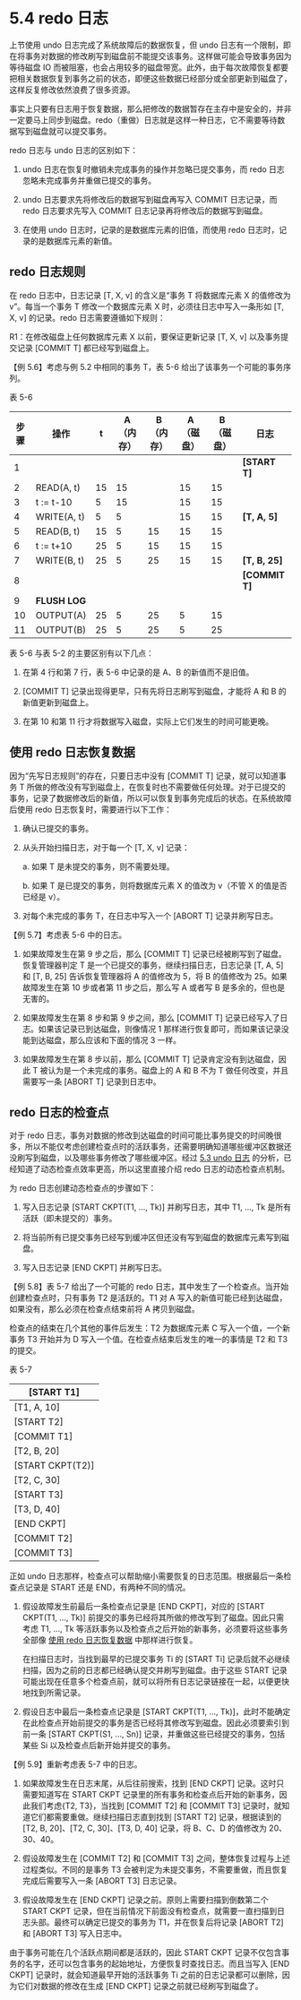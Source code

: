 # 5.4 redo 日志

上节使用 undo 日志完成了系统故障后的数据恢复，但 undo 日志有一个限制，即在将事务对数据的修改刷写到磁盘前不能提交该事务。这样做可能会导致事务因为等待磁盘 IO 而被阻塞，也会占用较多的磁盘带宽。此外，由于每次故障恢复都要把相关数据恢复到事务之前的状态，即便这些数据已经部分或全部更新到磁盘了，这样反复修改依然浪费了很多资源。

事实上只要有日志用于恢复数据，那么把修改的数据暂存在主存中是安全的，并非一定要马上同步到磁盘。redo（重做）日志就是这样一种日志，它不需要等待数据写到磁盘就可以提交事务。

redo 日志与 undo 日志的区别如下：

1. undo 日志在恢复时撤销未完成事务的操作并忽略已提交事务，而 redo 日志忽略未完成事务并重做已提交的事务。

2. undo 日志要求先将修改后的数据写到磁盘再写入 COMMIT 日志记录，而 redo 日志要求先写入 COMMIT 日志记录再将修改后的数据写到磁盘。

3. 在使用 undo 日志时，记录的是数据库元素的旧值，而使用 redo 日志时，记录的是数据库元素的新值。

## redo 日志规则

在 redo 日志中，日志记录 [T, X, v] 的含义是“事务 T 将数据库元素 X 的值修改为 v”。每当一个事务 T 修改一个数据库元素 X 时，必须往日志中写入一条形如 [T, X, v] 的记录。redo 日志需要遵循如下规则：

R1：在修改磁盘上任何数据库元素 X 以前，要保证更新记录 [T, X, v] 以及事务提交记录 [COMMIT T] 都已经写到磁盘上。

【例 5.6】考虑与例 5.2 中相同的事务 T，表 5-6 给出了该事务一个可能的事务序列。

表 5-6

| 步骤   | 操作            | t    | A（内存） | B（内存） | A（磁盘） | B（磁盘） | 日志             |
| ---- | ------------- | ---- | ----- | ----- | ----- | ----- | -------------- |
| 1    |               |      |       |       |       |       | **[START T]**  |
| 2    | READ(A, t)    | 15   | 15    |       | 15    | 15    |                |
| 3    | t := t-10     | 5    | 15    |       | 15    | 15    |                |
| 4    | WRITE(A, t)   | 5    | 5     |       | 15    | 15    | **[T, A, 5]**  |
| 5    | READ(B, t)    | 15   | 5     | 15    | 15    | 15    |                |
| 6    | t := t+10     | 25   | 5     | 15    | 15    | 15    |                |
| 7    | WRITE(B, t)   | 25   | 5     | 25    | 15    | 15    | **[T, B, 25]** |
| 8    |               |      |       |       |       |       | **[COMMIT T]** |
| 9    | **FLUSH LOG** |      |       |       |       |       |                |
| 10   | OUTPUT(A)     | 25   | 5     | 25    | 5     | 15    |                |
| 11   | OUTPUT(B)     | 25   | 5     | 25    | 5     | 25    |                |

表 5-6 与表 5-2 的主要区别有以下几点：

1. 在第 4 行和第 7 行，表 5-6 中记录的是 A、B 的新值而不是旧值。

2. [COMMIT T] 记录出现得更早，只有先将日志刷写到磁盘，才能将 A 和 B 的新值更新到磁盘上。

3. 在第 10 和第 11 行才将数据写入磁盘，实际上它们发生的时间可能更晚。

## 使用 redo 日志恢复数据

因为“先写日志规则”的存在，只要日志中没有 [COMMIT T] 记录，就可以知道事务 T 所做的修改没有写到磁盘上，在恢复时也不需要做任何处理。对于已提交的事务，记录了数据修改后的新值，所以可以恢复到事务完成后的状态。在系统故障后使用 redo 日志恢复时，需要进行以下工作：

1. 确认已提交的事务。

2. 从头开始扫描日志，对于每一个 [T, X, v] 记录：

   a. 如果 T 是未提交的事务，则不需要处理。

   b. 如果 T 是已提交的事务，则将数据库元素 X 的值改为 v（不管 X 的值是否已经是 v）。

3. 对每个未完成的事务 T，在日志中写入一个 [ABORT T] 记录并刷写日志。

【例 5.7】考虑表 5-6 中的日志。

1. 如果故障发生在第 9 步之后，那么 [COMMIT T] 记录已经被刷写到了磁盘。恢复管理器判定 T 是一个已提交的事务，继续扫描日志，日志记录 [T, A, 5] 和 [T, B, 25] 告诉恢复管理器将 A 的值修改为 5，将 B 的值修改为 25。如果故障发生在第 10 步或者第 11 步之后，那么写 A 或者写 B 是多余的，但也是无害的。

2. 如果故障发生在第 8 步和第 9 步之间，那么 [COMMIT T] 记录已经写入了日志。如果该记录已到达磁盘，则像情况 1 那样进行恢复即可，而如果该记录没能到达磁盘，那么应该和下面的情况 3 一样。

3. 如果故障发生在第 8 步以前，那么 [COMMIT T] 记录肯定没有到达磁盘，因此 T 被认为是一个未完成的事务。磁盘上的 A 和 B 不为 T 做任何改变，并且需要写一条 [ABORT T] 记录到日志中。

## redo 日志的检查点

对于 redo 日志，事务对数据的修改到达磁盘的时间可能比事务提交的时间晚很多，所以不能仅考虑创建检查点时的活跃事务，还需要明确知道哪些缓冲区数据还没刷写到磁盘，以及哪些事务修改了哪些缓冲区。经过 [5.3 undo 日志](4.undo-log.md) 的分析，已经知道了动态检查点效率更高，所以这里直接介绍 redo 日志的动态检查点机制。

为 redo 日志创建动态检查点的步骤如下：

1. 写入日志记录 [START CKPT(T1, ..., Tk)] 并刷写日志，其中 T1, ..., Tk 是所有活跃（即未提交的）事务。

2. 将当前所有已提交事务已经写到缓冲区但还没有写到磁盘的数据库元素写到磁盘。

3. 写入日志记录 [END CKPT] 并刷写日志。

【例 5.8】表 5-7 给出了一个可能的 redo 日志，其中发生了一个检查点。当开始创建检查点时，只有事务 T2 是活跃的。T1 对 A 写入的新值可能已经到达磁盘，如果没有，那么必须在检查点结束前将 A 拷贝到磁盘。

检查点的结束在几个其他的事件后发生：T2 为数据库元素 C 写入一个值，一个新事务 T3 开始并为 D 写入一个值。在检查点结束后发生的唯一的事情是 T2 和 T3 的提交。

表 5-7

| [START T1]       |
| ---------------- |
| [T1, A, 10]      |
| [START T2]       |
| [COMMIT T1]      |
| [T2, B, 20]      |
| [START CKPT(T2)] |
| [T2, C, 30]      |
| [START T3]       |
| [T3, D, 40]      |
| [END CKPT]       |
| [COMMIT T2]      |
| [COMMIT T3]      |

正如 undo 日志那样，检查点可以帮助缩小需要恢复的日志范围。根据最后一条检查点记录是 START 还是 END，有两种不同的情况。

1. 假设故障发生前最后一条检查点记录是 [END CKPT]，对应的 [START CKPT(T1, ..., Tk)] 前提交的事务已经将其所做的修改写到了磁盘。因此只需考虑 T1, ..., Tk 等活跃事务以及检查点之后开始的新事务，必须要将这些事务全部像 [使用 redo 日志恢复数据](#使用%20redo%20日志恢复数据) 中那样进行恢复。

   在扫描日志时，当找到最早的已提交事务 Ti 的 [START Ti] 记录后就不必继续扫描，因为之前的日志都已经确认提交并刷写到磁盘。由于这些 START 记录可能出现在任意多个检查点前，就可以将所有日志记录链接在一起，以便更快地找到所需记录。

2. 假设日志中最后一条检查点记录是 [START CKPT(T1, ..., Tk)]，此时不能确定在此检查点开始前提交的事务是否已经将其修改写到磁盘。因此必须要索引到前一条 [START CKPT(S1, ..., Sn)] 记录，并重做这些已经提交的事务，包括某些 Si 以及检查点后新开始并提交的事务。

【例 5.9】重新考虑表 5-7 中的日志。

1. 如果故障发生在日志末尾，从后往前搜索，找到 [END CKPT] 记录。这时只需要知道写在 START CKPT 记录里的所有事务和检查点后开始的新事务，因此我们考虑{T2, T3}，当找到 [COMMIT T2] 和 [COMMIT T3] 记录时，就知道它们都需要重做。继续扫描日志直到找到 [START T2] 记录，根据读到的 [T2, B, 20]、[T2, C, 30]、[T3, D, 40] 记录，将 B、C、D 的值修改为 20、30、40。

2. 假设故障发生在 [COMMIT T2] 和 [COMMIT T3] 之间，整体恢复过程与上述过程类似。不同的是事务 T3 会被判定为未提交事务，不需要重做，而且恢复完成后需要写入一条 [ABORT T3] 日志记录。

3. 假设故障发生在 [END CKPT] 记录之前。原则上需要扫描到倒数第二个 START CKPT 记录，但在当前情况下前面没有检查点，就需要一直扫描到日志头部。最终可以确定已提交的事务为 T1，并在恢复后将记录 [ABORT T2] 和 [ABORT T3] 写入日志中。

由于事务可能在几个活跃点期间都是活跃的，因此 START CKPT 记录不仅包含事务的名字，还可以包含事务的起始地址，方便恢复时查找日志。而且当写入 [END CKPT] 记录时，就会知道最早开始的活跃事务 Ti 之前的日志记录都可以删除，因为它们对数据的修改在生成 [END CKPT] 记录之前就已经刷写到磁盘了。
